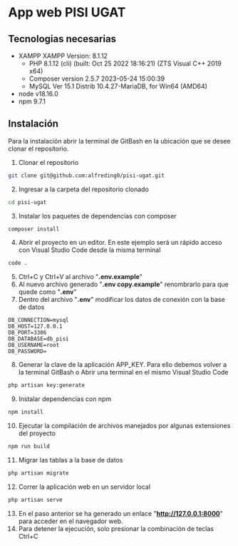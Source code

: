 # App web PISI UGAT
## Tecnologias necesarias
- XAMPP XAMPP Version: 8.1.12
    - PHP 8.1.12 (cli) (built: Oct 25 2022 18:16:21) (ZTS Visual C++ 2019 x64)
    - Composer version 2.5.7 2023-05-24 15:00:39
    - MySQL  Ver 15.1 Distrib 10.4.27-MariaDB, for Win64 (AMD64)
- node v18.16.0
- npm 9.7.1

## Instalación
Para la instalación abrir la terminal de GitBash en la ubicación que se desee clonar el repositorio.
1. Clonar el repositorio
``` sh
git clone git@github.com:alfreding0/pisi-ugat.git
```
2. Ingresar a la carpeta del repositorio clonado
``` sh
cd pisi-ugat
```
3. Instalar los paquetes de dependencias con composer
``` sh
composer install
```
4. Abrir el proyecto en un editor. En este ejemplo será un rápido acceso con Visual Studio Code desde la misma terminal
``` sh
code .
```
5. Ctrl+C y Ctrl+V al archivo "**.env.example**"
6. Al nuevo archivo generado "**.env copy.example**" renombrarlo para que quede como "**.env**"
7. Dentro del archivo "**.env**" modificar los datos de conexión con la base de datos
``` env
DB_CONNECTION=mysql
DB_HOST=127.0.0.1
DB_PORT=3306
DB_DATABASE=db_pisi
DB_USERNAME=root
DB_PASSWORD=
```
8. Generar la clave de la aplicación APP_KEY. Para ello debemos volver a la terminal GitBash o Abrir una terminal en el mismo Visual Studio Code
``` sh
php artisan key:generate
```
9. Instalar dependencias con npm
``` sh
npm install
```
10. Ejecutar la compilación de archivos manejados por algunas extensiones del proyecto
``` sh
npm run build
```
11. Migrar las tablas a la base de datos
``` sh
php artisan migrate
```
12. Correr la aplicación web en un servidor local
``` sh
php artisan serve
```
13. En el paso anterior se ha generado un enlace "**http://127.0.0.1:8000**" para acceder en el navegador web.
14. Para detener la ejecución, solo presionar la combinación de teclas Ctrl+C
